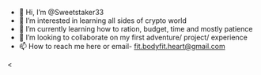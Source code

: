 - 👋 Hi, I’m @Sweetstaker33
- 👀 I’m interested in learning all sides of crypto world
- 🌱 I’m currently learning how to ration, budget, time and mostly patience 
- 💞️ I’m looking to collaborate on my first adventure/ project/ experience 
- 📫 How to reach me here or email- fit.bodyfit.heart@gmail.com
<!---
Sweetstaker33/Sweetstaker33 is a ✨ special social worker ✨ repository because its `README.md` (this file) appears on your GitHub profile.
You can click the Preview link to take a look at your changes.
--->
<
